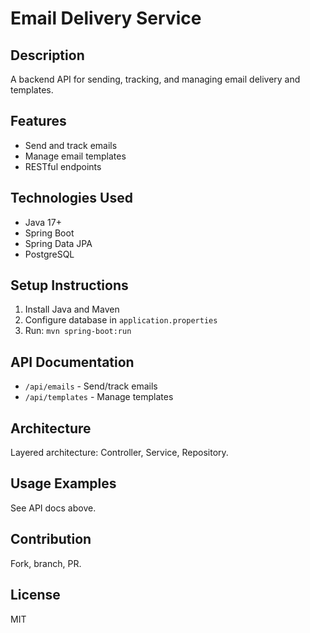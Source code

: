 # Email Delivery Service

## Description
A backend API for sending, tracking, and managing email delivery and templates.

## Features
- Send and track emails
- Manage email templates
- RESTful endpoints

## Technologies Used
- Java 17+
- Spring Boot
- Spring Data JPA
- PostgreSQL

## Setup Instructions
1. Install Java and Maven
2. Configure database in `application.properties`
3. Run: `mvn spring-boot:run`

## API Documentation
- `/api/emails` - Send/track emails
- `/api/templates` - Manage templates

## Architecture
Layered architecture: Controller, Service, Repository.

## Usage Examples
See API docs above.

## Contribution
Fork, branch, PR.

## License
MIT
